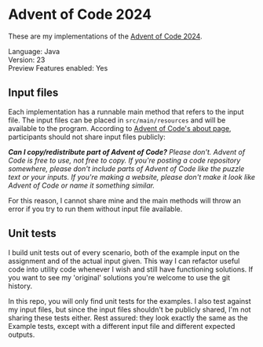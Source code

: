 # Advent of Code 2024

These are my implementations of the [Advent of Code 2024](https://adventofcode.com/).

Language: Java  
Version: 23  
Preview Features enabled: Yes

## Input files
Each implementation has a runnable main method that refers to the input file. The input files can be placed in 
`src/main/resources` and will be available to the program. According to 
[Advent of Code's about page](https://adventofcode.com/2024/about), participants should not share input files publicly:

_**Can I copy/redistribute part of Advent of Code?** Please don't. Advent of Code is free to use, not free to copy. 
If you're posting a code repository somewhere, please don't include parts of Advent of Code like the puzzle text or your inputs. 
If you're making a website, please don't make it look like Advent of Code or name it something similar._

For this reason, I cannot share mine and the main methods will throw an error if you try to run them without input file available.

## Unit tests
I build unit tests out of every scenario, both of the example input on the assignment and of the actual input given.
This way I can refactor useful code into utility code whenever I wish and still have functioning solutions. If you want
to see my 'original' solutions you're welcome to use the git history.

In this repo, you will only find unit tests for the examples. I also test against my input files, but since the input
files shouldn't be publicly shared, I'm not sharing these tests either. Rest assured: they look exactly the same as the
Example tests, except with a different input file and different expected outputs.
